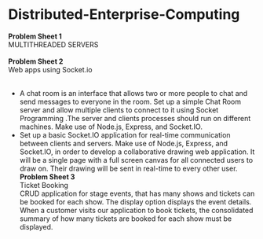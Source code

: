 # Distributed-Enterprise-Computing
__Problem Sheet 1__<br>
MULTITHREADED SERVERS<br><br>
__Problem Sheet 2__<br>
Web apps using Socket.io<br><br>
- A chat room is an interface that allows two or more people to chat and send messages to everyone in
the room. Set up a simple Chat Room server and allow multiple clients to connect to it using Socket
Programming .The server and clients processes should run on different machines. Make use of
Node.js, Express, and Socket.IO.
- Set up a basic Socket.IO application for real-time communication between clients and servers. Make
use of Node.js, Express, and Socket.IO, in order to develop a collaborative drawing web application.
It will be a single page with a full screen canvas for all connected users to draw on. Their drawing will
be sent in real-time to every other user.
__Problem Sheet 3__<br>
Ticket Booking<br>
CRUD application for stage events, that has many shows and tickets can be booked for each show. The display option displays the event details. When a customer visits our application to book tickets, the consolidated summary of how many tickets are booked for each show must be displayed.
